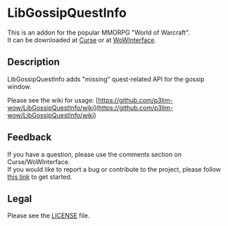 # LibGossipQuestInfo

This is an addon for the popular MMORPG "World of Warcraft".  
It can be downloaded at [Curse](http://curse.com/addons/wow/libgossipquestinfo) or at [WoWInterface](http://wowinterface.com/downloads/info24057).

## Description

LibGossipQuestInfo adds "missing" quest-related API for the gossip window.

Please see the wiki for usage: 
[https://github.com/p3lim-wow/LibGossipQuestInfo/wiki](https://github.com/p3lim-wow/LibGossipQuestInfo/wiki)

## Feedback

If you have a question, please use the comments section on Curse/WoWInterface.  
If you would like to report a bug or contribute to the project, please follow [this link](https://github.com/p3lim-wow/LibGossipQuestInfo/blob/master/CONTRIBUTING.md) to get started.

## Legal

Please see the [LICENSE](https://github.com/p3lim-wow/LibGossipQuestInfo/blob/master/LICENSE.txt) file.
